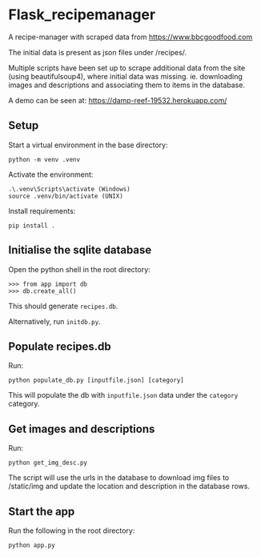 # Flask_recipemanager

A recipe-manager with scraped data from https://www.bbcgoodfood.com

The initial data is present as json files under /recipes/.

Multiple scripts have been set up to scrape additional data from the site (using beautifulsoup4), where initial data was missing. ie. downloading images and descriptions and associating them to items in the database.

A demo can be seen at:
https://damp-reef-19532.herokuapp.com/

## Setup

Start a virtual environment in the base directory:

    python -m venv .venv

Activate the environment:

    .\.venv\Scripts\activate (Windows)
    source .venv/bin/activate (UNIX)

Install requirements:

    pip install .

## Initialise the sqlite database

Open the python shell in the root directory:
    
    >>> from app import db
    >>> db.create_all()

This should generate `recipes.db`.

Alternatively, run `initdb.py`.

## Populate recipes.db

Run:

    python populate_db.py [inputfile.json] [category]

This will populate the db with `inputfile.json` data under the `category` category.

## Get images and descriptions

Run:

    python get_img_desc.py

The script will use the urls in the database to download img files to /static/img and update the location and description in the database rows.

## Start the app

Run the following in the root directory:

    python app.py
